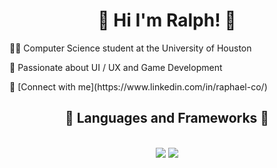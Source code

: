 

<h1 align="center">👋 Hi I'm Ralph! 👋</h1>
    <p class="left-aligned">👨‍💻 Computer Science student at the University of Houston</p>
    <p class="left-aligned">💭 Passionate about UI / UX and Game Development</p>
    <p class="left-aligned">🔗 [Connect with me](https://www.linkedin.com/in/raphael-co/)</p>
</ol>

<h2 align="center">💫 Languages and Frameworks 💫</h2>
<br/>
<div align="center">
    <img src="https://skillicons.dev/icons?i=react,cpp,html,css,vscode,github,figma,git" />
    <img src="https://skillicons.dev/icons?i=nodejs,python,javascript,typescript" /><br>
</div>

